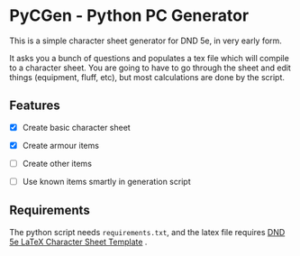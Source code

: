 # PyCGen - Python PC Generator

This is a simple character sheet generator for DND 5e, in very early form.

It asks you a bunch of questions and populates a tex file which will compile to a character sheet.
You are going to have to go through the sheet and edit things (equipment, fluff, etc), but most
calculations are done by the script.

## Features

 - [x] Create basic character sheet
 - [x] Create armour items
 - [ ] Create other items
 - [ ] Use known items smartly in generation script


## Requirements

The python script needs `requirements.txt`, and the latex file requires [DND 5e LaTeX Character Sheet Template](https://github.com/matsavage/DND-5e-LaTeX-Character-Sheet-Template) .
